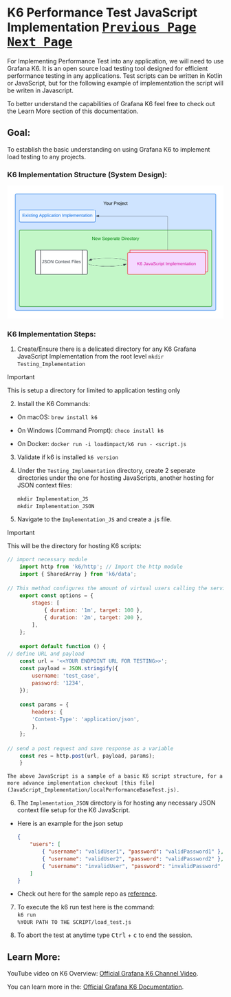# K6 Performance Test JavaScript Implementation [<kbd>Previous Page</kbd>](../README.md)<br>[<kbd>Next Page</kbd>](../local-server/README.md) 
For Implementing Performance Test into any application, we will need to use Grafana K6. It is an open source load testing tool designed for efficient performance testing in any applications. Test scripts can be written in Kotlin or JavaScript, but for the following example of implementation the script will be writen in Javascript. 

To better understand the capabilities of Grafana K6 feel free to check out the Learn More section of this documentation. 

## Goal:
 To establish the basic understanding on using Grafana K6 to implement load testing to any projects.

### K6 Implementation Structure (System Design):
 ![Types of Load Testing Overview](/Images/Flowcharts.png)

### K6 Implementation Steps:

1. Create/Ensure there is a delicated directory for any K6 Grafana JavaScript Implementation from the root level
    <code>mkdir Testing_Implementation</code>
 > [!IMPORTANT]  
 > This is setup a directory for limited to application testing only

2. Install the K6 Commands:
- On macOS: `brew install k6` 

- On Windows (Command Prompt): `choco install k6` 

- On Docker: `docker run -i loadimpact/k6 run - <script.js`

3. Validate if k6 is installed
    <code>k6 version</code>

4. Under the `Testing_Implementation` directory, create 2 seperate directories under the one for hosting JavaScripts, another hosting for JSON context files:
    <p><code>mkdir Implementation_JS</code><br><code>mkdir Implementation_JSON</code></p>

5. Navigate to the `Implementation_JS` and create a .js file. 
  > [!IMPORTANT]  
  > This will be the directory for hosting K6 scripts:

   ```javascript
   // import necessary module
       import http from 'k6/http'; // Import the http module
       import { SharedArray } from 'k6/data';

   // This method configures the amount of virtual users calling the services in set durations
       export const options = {
           stages: [
               { duration: '1m', target: 100 },
               { duration: '2m', target: 200 },
           ],
       };

       export default function () {
   // define URL and payload
       const url = '<<YOUR ENDPOINT URL FOR TESTING>>';
       const payload = JSON.stringify({
           username: 'test_case',
           password: '1234',
       });

       const params = {
           headers: {
           'Content-Type': 'application/json',
           },
       };

   // send a post request and save response as a variable
       const res = http.post(url, payload, params);
       }
   ```
    The above JavaScript is a sample of a basic K6 script structure, for a more advance implementation checkout [this file](JavaScript_Implementation/localPerformanceBaseTest.js).

6. The `Implementation_JSON` directory is for hosting any necessary JSON context file setup for the K6 JavaScript.

- Here is an example for the json setup
    ```json
    {
        "users": [
            { "username": "validUser1", "password": "validPassword1" },
            { "username": "validUser2", "password": "validPassword2" },
            { "username": "invalidUser", "password": "invalidPassword" }
        ]
    }
    ```
- Check out here for the sample repo as [reference](Performance_Test_JSON_Config/).
    
7. To execute the k6 run test here is the command:
    <br><code>k6 run %YOUR PATH TO THE SCRIPT/load_test.js</code>

8. To abort the test at anytime type <kbd>Ctrl</kbd> + <kbd>c</kbd> to end the session.


## Learn More:
YouTube video on K6 Overview: [Official Grafana K6 Channel Video](https://www.youtube.com/watch?v=1mtYVDA2_iQ&t=2s).

You can learn more in the: [Official Grafana K6 Documentation](https://grafana.com/docs/k6/latest/examples/get-started-with-k6/).
